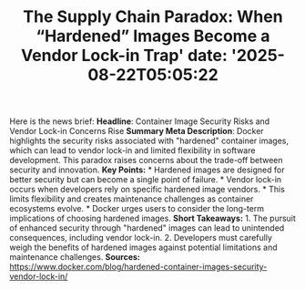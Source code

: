 ﻿---
title: "The Supply Chain Paradox: When “Hardened” Images Become a Vendor Lock-in Trap'
date: '2025-08-22T05:05:22"
category: "Markets"
summary: ""
slug: "the supply chain paradox when hardened images become a vendo"
source_urls:
  - "https://www.docker.com/blog/hardened-container-images-security-vendor-lock-in/"
seo:
  title: "The Supply Chain Paradox: When “Hardened” Images Become a Vendor Lock-in Trap | Hash n Hedge'
  description: '"
  keywords: ["news", "markets", "brief"]
---
Here is the news brief:  **Headline**: Container Image Security Risks and Vendor Lock-in Concerns Rise  **Summary Meta Description**: Docker highlights the security risks associated with "hardened" container images, which can lead to vendor lock-in and limited flexibility in software development. This paradox raises concerns about the trade-off between security and innovation.  **Key Points:**  * Hardened images are designed for better security but can become a single point of failure. * Vendor lock-in occurs when developers rely on specific hardened image vendors. * This limits flexibility and creates maintenance challenges as container ecosystems evolve. * Docker urges users to consider the long-term implications of choosing hardened images.  **Short Takeaways:**  1. The pursuit of enhanced security through "hardened" images can lead to unintended consequences, including vendor lock-in. 2. Developers must carefully weigh the benefits of hardened images against potential limitations and maintenance challenges.  **Sources:**  https://www.docker.com/blog/hardened-container-images-security-vendor-lock-in/ 
